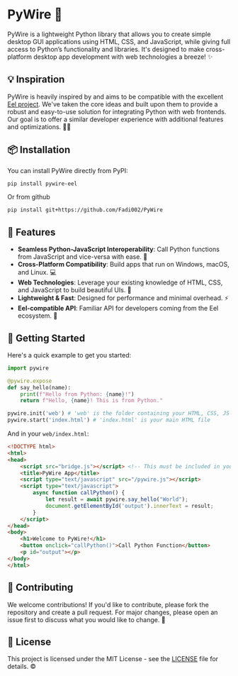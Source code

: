 <!-- thanks to ChatGPT for the markdown xD -->
# PyWire 🚀

PyWire is a lightweight Python library that allows you to create simple desktop GUI applications using HTML, CSS, and JavaScript, while giving full access to Python’s functionality and libraries. It's designed to make cross-platform desktop app development with web technologies a breeze! ✨

## 💡 Inspiration

PyWire is heavily inspired by and aims to be compatible with the excellent [Eel project](https://github.com/python-eel/Eel). We've taken the core ideas and built upon them to provide a robust and easy-to-use solution for integrating Python with web frontends. Our goal is to offer a similar developer experience with additional features and optimizations. 🐍🌐

## 📦 Installation

You can install PyWire directly from PyPI:

```bash
pip install pywire-eel
```

Or from github
```bash
pip install git+https://github.com/Fadi002/PyWire
```

## 🌟 Features

- **Seamless Python-JavaScript Interoperability**: Call Python functions from JavaScript and vice-versa with ease. 🔄
- **Cross-Platform Compatibility**: Build apps that run on Windows, macOS, and Linux. 💻
- **Web Technologies**: Leverage your existing knowledge of HTML, CSS, and JavaScript to build beautiful UIs. 🎨
- **Lightweight & Fast**: Designed for performance and minimal overhead. ⚡
- **Eel-compatible API**: Familiar API for developers coming from the Eel ecosystem. 🤝

## 🚀 Getting Started

Here's a quick example to get you started:

```python
import pywire

@pywire.expose
def say_hello(name):
    print(f"Hello from Python: {name}!")
    return f"Hello, {name}! This is from Python."

pywire.init('web') # 'web' is the folder containing your HTML, CSS, JS files
pywire.start('index.html') # 'index.html' is your main HTML file
```

And in your `web/index.html`:

```html
<!DOCTYPE html>
<html>
<head>
    <script src="bridge.js"></script> <!-- This must be included in your html -->
    <title>PyWire App</title>
    <script type="text/javascript" src="/pywire.js"></script>
    <script type="text/javascript">
        async function callPython() {
            let result = await pywire.say_hello("World");
            document.getElementById('output').innerText = result;
        }
    </script>
</head>
<body>
    <h1>Welcome to PyWire!</h1>
    <button onclick="callPython()">Call Python Function</button>
    <p id="output"></p>
</body>
</html>
```

## 🤝 Contributing

We welcome contributions! If you'd like to contribute, please fork the repository and create a pull request. For major changes, please open an issue first to discuss what you would like to change. 💖

## 📄 License

This project is licensed under the MIT License - see the [LICENSE](LICENSE) file for details. ©️


